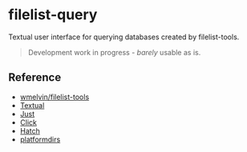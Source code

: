 # filelist-query

Textual user interface for querying databases created by filelist-tools.

> Development work in progress - *barely* usable as is.

## Reference

- [wmelvin/filelist-tools](https://github.com/wmelvin/filelist-tools)
- [Textual](https://textual.textualize.io/)
- [Just](https://github.com/casey/just)
- [Click](https://palletsprojects.com/p/click/)
- [Hatch](https://hatch.pypa.io/latest/)
- [platformdirs](https://github.com/platformdirs/platformdirs)
